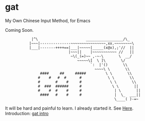 gat
===

My Own Chinese Input Method, for Emacs

Coming Soon.




```
            |^\                      _________________/\_
           |~~~|--------------~~~~~~~~~~~~~~~~,xx.~~~~~~~~\
           |___|-------++++==|___|~~~~~|_____(x@x),;'//  ||
                             |~~~||    |~~~~~~~~~~~ //   ||
                              ~\(_(=)~~ ,-~-\       \  __/
                                 ~~~~~\[  \ ]\       \/
                                       `:  |'()       \\
                                         ~~~~\ \       \\
                ####     ##     #####         \ \       \\
               #    #   #  #      #            \ \       \\
               #       #    #     #             \ \       \\
               #  ###  ######     #              \ \       ||
               #    #  #    #     #               | \       ||
                ####   #    #     #               |  \_  ___||
                                                  \____( )-=~
```

It will be hard and painful to learn. 
I already started it. See [Here][misc-gat].
Introduction: [gat intro][gat-intro]





[misc-gat]: https://github.com/district10/misc/tree/master/gen-gat
[gat-intro]: https://github.com/district10/gat/intro.txt